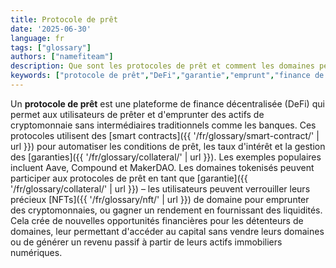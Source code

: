 ```yaml
---
title: Protocole de prêt
date: '2025-06-30'
language: fr
tags: ["glossary"]
authors: ["namefiteam"]
description: Que sont les protocoles de prêt et comment les domaines peuvent-ils être utilisés dans le prêt DeFi ?
keywords: ["protocole de prêt","DeFi","garantie","emprunt","finance de domaine","rendement"]
---
```


Un **protocole de prêt** est une plateforme de finance décentralisée (DeFi) qui permet aux utilisateurs de prêter et d'emprunter des actifs de cryptomonnaie sans intermédiaires traditionnels comme les banques. Ces protocoles utilisent des [smart contracts]({{ '/fr/glossary/smart-contract/' | url }}) pour automatiser les conditions de prêt, les taux d'intérêt et la gestion des [garanties]({{ '/fr/glossary/collateral/' | url }}). Les exemples populaires incluent Aave, Compound et MakerDAO. Les domaines tokenisés peuvent participer aux protocoles de prêt en tant que [garantie]({{ '/fr/glossary/collateral/' | url }}) – les utilisateurs peuvent verrouiller leurs précieux [NFTs]({{ '/fr/glossary/nft/' | url }}) de domaine pour emprunter des cryptomonnaies, ou gagner un rendement en fournissant des liquidités. Cela crée de nouvelles opportunités financières pour les détenteurs de domaines, leur permettant d'accéder au capital sans vendre leurs domaines ou de générer un revenu passif à partir de leurs actifs immobiliers numériques.